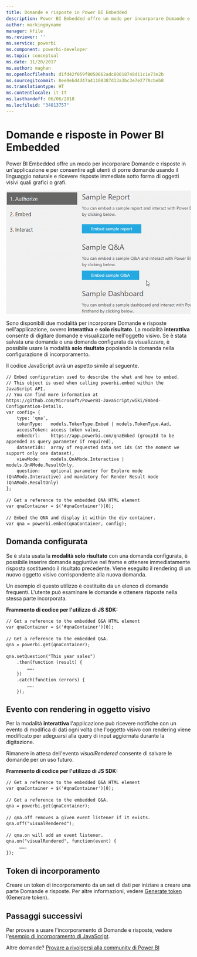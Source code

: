 ```yaml
---
title: Domande e risposte in Power BI Embedded
description: Power BI Embedded offre un modo per incorporare Domande e risposte in un'applicazione e per consentire agli utenti di porre domande usando il linguaggio naturale.
author: markingmyname
manager: kfile
ms.reviewer: ''
ms.service: powerbi
ms.component: powerbi-developer
ms.topic: conceptual
ms.date: 11/20/2017
ms.author: maghan
ms.openlocfilehash: d1fd42f059f8050662adc80018748d11c1e73e2b
ms.sourcegitcommit: 8ee0ebd4d47a41108387d13a3bc3e7e2770cbeb8
ms.translationtype: HT
ms.contentlocale: it-IT
ms.lasthandoff: 06/06/2018
ms.locfileid: "34813757"
---
```

# <a name="qa-in-power-bi-embedded"></a>Domande e risposte in Power BI Embedded
Power BI Embedded offre un modo per incorporare Domande e risposte in un'applicazione e per consentire agli utenti di porre domande usando il linguaggio naturale e ricevere risposte immediate sotto forma di oggetti visivi quali grafici o grafi.

![Domanda interattiva di Domande e risposte in un frame incorporato](media/qanda/embedded-qanda.gif)

Sono disponibili due modalità per incorporare Domande e risposte nell'applicazione, ovvero **interattiva** e **solo risultato**. La modalità **interattiva** consente di digitare domande e visualizzarle nell'oggetto visivo. Se è stata salvata una domanda o una domanda configurata da visualizzare, è possibile usare la modalità **solo risultato** popolando la domanda nella configurazione di incorporamento.

Il codice JavaScript avrà un aspetto simile al seguente.

```
// Embed configuration used to describe the what and how to embed.
// This object is used when calling powerbi.embed within the JavaScript API.
// You can find more information at https://github.com/Microsoft/PowerBI-JavaScript/wiki/Embed-Configuration-Details.
var config= {
    type: 'qna',
    tokenType:   models.TokenType.Embed | models.TokenType.Aad,
    accessToken: access token value,
    embedUrl:    https://app.powerbi.com/qnaEmbed (groupId to be appended as query parameter if required),
    datasetIds:  array of requested data set ids (at the moment we support only one dataset),
    viewMode:    models.QnAMode.Interactive | models.QnAMode.ResultOnly,
    question:    optional parameter for Explore mode (QnAMode.Interactive) and mandatory for Render Result mode (QnAMode.ResultOnly)
};

// Get a reference to the embedded QNA HTML element
var qnaContainer = $('#qnaContainer')[0];

// Embed the QNA and display it within the div container.
var qna = powerbi.embed(qnaContainer, config);
```

## <a name="set-question"></a>Domanda configurata
Se è stata usata la **modalità solo risultato** con una domanda configurata, è possibile inserire domande aggiuntive nel frame e ottenere immediatamente risposta sostituendo il risultato precedente. Viene eseguito il rendering di un nuovo oggetto visivo corrispondente alla nuova domanda.

Un esempio di questo utilizzo è costituito da un elenco di domande frequenti. L'utente può esaminare le domande e ottenere risposte nella stessa parte incorporata.

**Frammento di codice per l'utilizzo di JS SDK:**  

```        
// Get a reference to the embedded Q&A HTML element
var qnaContainer = $('#qnaContainer')[0];

// Get a reference to the embedded Q&A.
qna = powerbi.get(qnaContainer);

qna.setQuestion("This year sales")
    .then(function (result) {
        …….
    })
    .catch(function (errors) {
        …….
    });
```

## <a name="visual-rendered-event"></a>Evento con rendering in oggetto visivo
Per la modalità **interattiva** l'applicazione può ricevere notifiche con un evento di modifica di dati ogni volta che l'oggetto visivo con rendering viene modificato per adeguarsi alla query di input aggiornata durante la digitazione.

Rimanere in attesa dell'evento *visualRendered* consente di salvare le domande per un uso futuro. 

**Frammento di codice per l'utilizzo di JS SDK:**  

```
// Get a reference to the embedded Q&A HTML element
var qnaContainer = $('#qnaContainer')[0];

// Get a reference to the embedded Q&A.
qna = powerbi.get(qnaContainer);

// qna.off removes a given event listener if it exists.
qna.off("visualRendered");

// qna.on will add an event listener.
qna.on("visualRendered", function(event) {
     …….
});
```

## <a name="embed-token"></a>Token di incorporamento
Creare un token di incorporamento da un set di dati per iniziare a creare una parte Domande e risposte. Per altre informazioni, vedere [Generate token](https://docs.microsoft.com/rest/api/power-bi/embedtoken) (Generare token).

## <a name="next-steps"></a>Passaggi successivi
Per provare a usare l'incorporamento di Domande e risposte, vedere l'[esempio di incorporamento di JavaScript](https://microsoft.github.io/PowerBI-JavaScript/demo/).

Altre domande? [Provare a rivolgersi alla community di Power BI](http://community.powerbi.com/)

